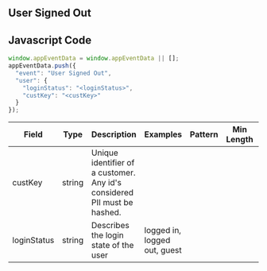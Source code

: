 ## User Signed Out

## Javascript Code
```js
window.appEventData = window.appEventData || [];
appEventData.push({
  "event": "User Signed Out",
  "user": {
    "loginStatus": "<loginStatus>",
    "custKey": "<custKey>"
  }
});
```

|Field|Type|Description|Examples|Pattern|Min Length|Max Length|Minimum|Maximum|Multiple Of|
| --- | --- | --- | --- | --- | --- | --- | --- | --- | --- |
|custKey|string|Unique identifier of a customer.  Any id's considered PII must be hashed. ||||||||
|loginStatus|string|Describes the login state of the user|logged in, logged out, guest|||||||